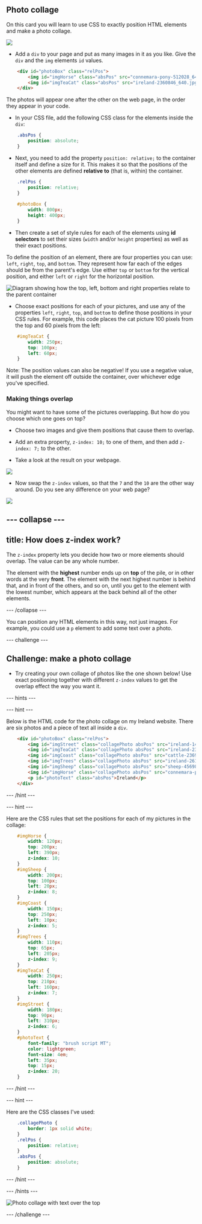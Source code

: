 ## Photo collage

On this card you will learn to use CSS to exactly position HTML elements and make a photo collage. 

![](images/photoCollageWithText_wide.png)

+ Add a `div` to your page and put as many images in it as you like. Give the `div` and the `img` elements `id` values.

```html
    <div id="photoBox" class="relPos">
        <img id="imgHorse" class="absPos" src="connemara-pony-512028_640.jpg" alt="Connemara pony" />
        <img id="imgTeaCat" class="absPos" src="ireland-2360846_640.jpg" alt="Even cats drink tea in Ireland!" />
    </div>
```
   
The photos will appear one after the other on the web page, in the order they appear in your code.
   
+ In your CSS file, add the following CSS class for the elements inside the `div`: 

```css
    .absPos {
        position: absolute;
    }
```

+ Next, you need to add the property `position: relative;` to the container itself and define a size for it. This makes it so that the positions of the other elements are defined **relative to** (that is, within) the container.

```css
    .relPos {
        position: relative;
    }
    
    #photoBox {
        width: 800px;
        height: 400px;
    }
```

+ Then create a set of style rules for each of the elements using **id selectors** to set their sizes (`width` and/or `height` properties) as well as their exact positions.

To define the position of an element, there are four properties you can use: `left`, `right`, `top`, and `bottom`. They represent how far each of the edges should be from the parent's edge. Use either `top` or `bottom` for the vertical position, and either `left` or `right` for the horizontal position.

![Diagram showing how the top, left, bottom and right properties relate to the parent container](images/cssPositionProperties.png)

+ Choose exact positions for each of your pictures, and use any of the properties `left`, `right`, `top`, and `bottom` to define those positions in your CSS rules. For example, this code places the cat picture 100 pixels from the top and 60 pixels from the left:

```css
    #imgTeaCat {
        width: 250px;
        top: 100px;
        left: 60px;
    }
```

Note: The position values can also be negative! If you use a negative value, it will push the element off outside the container, over whichever edge you've specified.

### Making things overlap
You might want to have some of the pictures overlapping. But how do you choose which one goes on top?

+ Choose two images and give them positions that cause them to overlap.

+ Add an extra property, `z-index: 10;` to one of them, and then add `z-index: 7;` to the other. 

+ Take a look at the result on your webpage.

![](images/horse10Cat7.png)

+ Now swap the `z-index` values, so that the `7` and the `10` are the other way around. Do you see any difference on your web page?

![](images/horse7Cat10.png)

--- collapse ---
---
title: How does z-index work?
---

The `z-index` property lets you decide how two or more elements should overlap. The value can be any whole number. 

The element with the **highest** number ends up on **top** of the pile, or in other words at the very **front**. The element with the next highest number is behind that, and in front of the others, and so on, until you get to the element with the lowest number, which appears at the back behind all of the other elements.

--- /collapse ---

You can position any HTML elements in this way, not just images. For example, you could use a `p` element to add some text over a photo.

--- challenge ---

## Challenge: make a photo collage

+ Try creating your own collage of photos like the one shown below! Use exact positioning together with different `z-index` values to get the overlap effect the way you want it.

--- hints ---

--- hint ---

Below is the HTML code for the photo collage on my Ireland website. There are six photos and a piece of text all inside a `div`.

```html
    <div id="photoBox" class="relPos">
        <img id="imgStreet" class="collagePhoto absPos" src="ireland-1474045_640.jpg" alt="Irish town" />
        <img id="imgTeaCat" class="collagePhoto absPos" src="ireland-2360846_640.jpg" alt="Even cats drink tea in Ireland!" />
        <img id="imgCoast" class="collagePhoto absPos" src="cattle-2369463_640.jpg" alt="Cows at the coast" />
        <img id="imgTrees" class="collagePhoto absPos" src="ireland-2614852_640.jpg" alt="Tree tunnel" />
        <img id="imgSheep" class="collagePhoto absPos" src="sheep-456989_640.jpg" alt="Sheep on the road" />
        <img id="imgHorse" class="collagePhoto absPos" src="connemara-pony-512028_640.jpg" alt="Connemara pony" />
        <p id="photoText" class="absPos">Ireland</p>
    </div>
```
   
--- /hint ---

--- hint ---

Here are the CSS rules that set the positions for each of my pictures in the collage:

```css
    #imgHorse {
        width: 120px;
        top: 200px;
        left: 390px;
        z-index: 10;
    }
    #imgSheep {
        width: 200px;
        top: 100px;
        left: 20px;
        z-index: 8;
    }
    #imgCoast {
        width: 150px;
        top: 250px;
        left: 10px;
        z-index: 5;
    }
    #imgTrees {
        width: 110px;
        top: 65px;
        left: 205px;
        z-index: 9;
    }
    #imgTeaCat {
        width: 250px;
        top: 210px;
        left: 160px;
        z-index: 7;
    }
    #imgStreet {
        width: 180px;
        top: 90px;
        left: 310px;
        z-index: 6;
    }
    #photoText {
        font-family: "brush script MT";
        color: lightgreen;
        font-size: 4em;
        left: 35px;
        top: 15px;
        z-index: 20;
    }
```

--- /hint ---

--- hint ---

Here are the CSS classes I've used:

```css
    .collagePhoto {
        border: 1px solid white;
    }
    .relPos {
        position: relative;
    }
    .absPos {
        position: absolute;
    }
```

--- /hint ---

--- /hints ---

![Photo collage with text over the top](images/photoCollageExample.png)

--- /challenge ---

